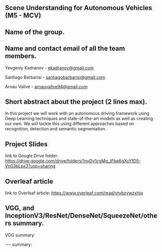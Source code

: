 ## Scene Understanding for Autonomous Vehicles (M5 - MCV)

## Name of the group.


## Name and contact email of all the team members.
Yevgeniy Kadranov   - ekadranov@gmail.com

Santiago Barbarisi  - santiagobarbarisi@gmail.com

Arnau Vallvé        - arnauvallve94@gmail.com

## Short abstract about the project (2 lines max).
In this project we will work with an autonomous driving framework using Deep Learning techniques and state-of-the-art models as well as creating our own. We will tackle this using different approaches based on recognition, detection and semantic segmentation.

## Project Slides 
link to Google Drive folder: https://drive.google.com/drive/folders/1nyDv1cgMg_tFbe6gXcYfD5-Vn03bLpx3?usp=sharing

## Overleaf article
link to Overleaf article: https://www.overleaf.com/read/vtybzywzxhjq

## VGG, and InceptionV3/ResNet/DenseNet/SqueezeNet/others summary.
VGG summary:  


--- summary:
